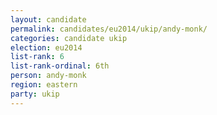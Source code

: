 ```yaml
---
layout: candidate
permalink: candidates/eu2014/ukip/andy-monk/
categories: candidate ukip
election: eu2014
list-rank: 6
list-rank-ordinal: 6th
person: andy-monk
region: eastern
party: ukip
---
```

